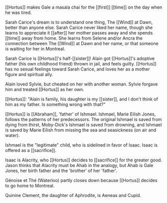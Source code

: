 [[Hortus]] makes Gale a masala chai for the [[first]] [[time]] on the day when he was tired.  
  
Sarah Carice's dream is to understand one thing, The [[Wind]] at Dawn, better than anyone else. Sarah Carice never liked her name, though she learns to appreciate it [[after]] her mother passes away and she spends [[time]] away from home. She learns from Selene and/or Ancra the connection between The [[Wind]] at Dawn and her name, or that someone is waiting for her in Montreal.  
  
Sarah Carice is [[Hortus]]'s half-[[sister]]! Alain got [[Hortus]]'s adoptive father (his own childhood friend) thrown in jail, and feels guilty. [[Hortus]] has no sexual feelings toward Sarah Carice, and loves her as a mother figure and spiritual ally.  
  
Alain loved Sylvie, but cheated on her with another woman. Sylvie forgave him and treated [[Hortus]] as her own.  
  
[[Hortus]]: "Alain is family, his daughter is my [[sister]], and I don't think of him as my father. Is something wrong with that?"  
  
[[Hortus]] is [[Abraham]], 'father' of Ishmael. Ishmael, Marie Eilish Jones, follows the patterns of her predecessors. The original Ishmael is saved from dying from thirst, Moby-Dick's Ishmael is saved from drowning, and Ishmael is saved by Marie Eilish from missing the sea and seasickness (on air and water).  
  
Ishmael is the "legitimate" child, who is sidelined in favor of Isaac. Isaac is offered as a [[sacrifice]].  
  
Isaac is Alacrity, who [[Hortus]] decides to [[sacrifice]] for the greater good. Jason thinks that Alacrity must be Ahab in the analogy, but Ahab is Gale Jones, her birth father and the 'brother' of her 'father'.  
  
Génoise et Thé (Waterloo) partly closes down because [[Hortus]] decides to go home to Montreal.  
  
Quinine Clement, the daughter of Aphrodite, is Aeneas and Cupid.